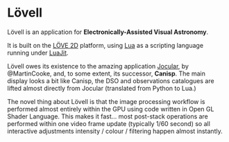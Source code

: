 # Lövell

Lövell is an application for **Electronically-Assisted Visual Astronomy**.

It is built on the [LÖVE 2D](https://love2d.org/) platform, using [Lua](https://www.lua.org/) as a scripting language running under [LuaJit](https://luajit.org/).

Lövell owes its existence to the amazing application [Jocular](https://github.com/MartinCooke/jocular), by @MartinCooke, and, to some extent, its successor, **Canisp**.  The main display looks a bit like Canisp, the DSO and observations catalogues are lifted almost directly from Jocular (translated from Python to Lua.)

The novel thing about Lövell is that the image processing workflow is performed almost entirely within the GPU using code written in Open GL Shader Language.  This makes it fast... most post-stack operations are performed within one video frame update (typically 1/60 second) so all interactive adjustments intensity / colour / filtering happen almost instantly.




